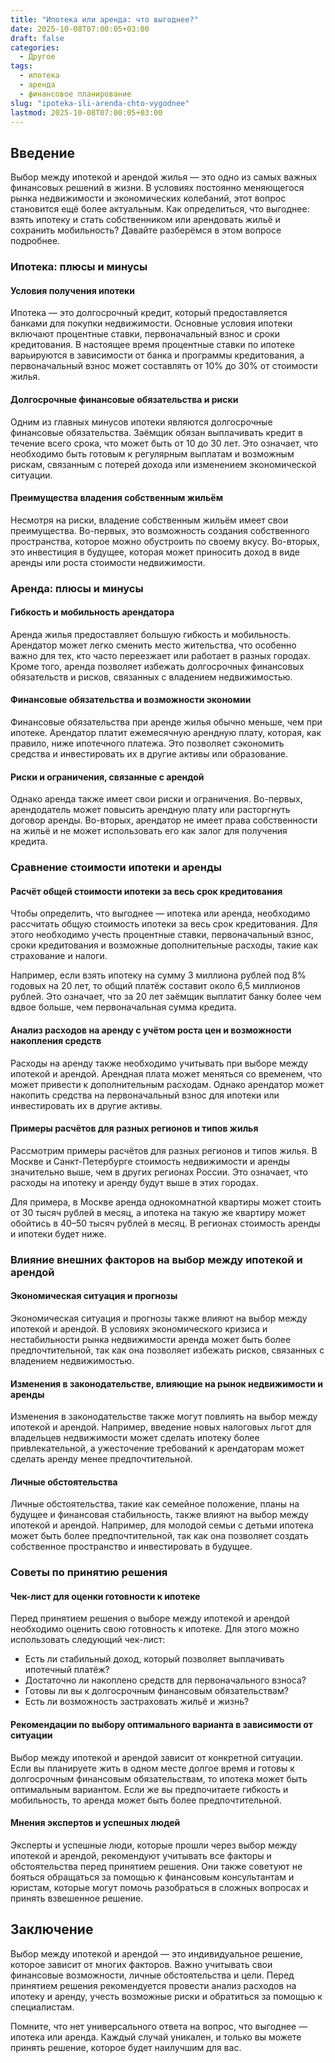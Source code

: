 ```yaml
---
title: "Ипотека или аренда: что выгоднее?"
date: 2025-10-08T07:00:05+03:00
draft: false
categories:
  - Другое
tags:
  - ипотека
  - аренда
  - финансовое планирование
slug: "ipoteka-ili-arenda-chto-vygodnee"
lastmod: 2025-10-08T07:00:05+03:00
---
```


## Введение

Выбор между ипотекой и арендой жилья — это одно из самых важных финансовых решений в жизни. В условиях постоянно меняющегося рынка недвижимости и экономических колебаний, этот вопрос становится ещё более актуальным. Как определиться, что выгоднее: взять ипотеку и стать собственником или арендовать жильё и сохранить мобильность? Давайте разберёмся в этом вопросе подробнее.

### Ипотека: плюсы и минусы

#### Условия получения ипотеки

Ипотека — это долгосрочный кредит, который предоставляется банками для покупки недвижимости. Основные условия ипотеки включают процентные ставки, первоначальный взнос и сроки кредитования. В настоящее время процентные ставки по ипотеке варьируются в зависимости от банка и программы кредитования, а первоначальный взнос может составлять от 10% до 30% от стоимости жилья.

#### Долгосрочные финансовые обязательства и риски

Одним из главных минусов ипотеки являются долгосрочные финансовые обязательства. Заёмщик обязан выплачивать кредит в течение всего срока, что может быть от 10 до 30 лет. Это означает, что необходимо быть готовым к регулярным выплатам и возможным рискам, связанным с потерей дохода или изменением экономической ситуации.

#### Преимущества владения собственным жильём

Несмотря на риски, владение собственным жильём имеет свои преимущества. Во-первых, это возможность создания собственного пространства, которое можно обустроить по своему вкусу. Во-вторых, это инвестиция в будущее, которая может приносить доход в виде аренды или роста стоимости недвижимости.

### Аренда: плюсы и минусы

#### Гибкость и мобильность арендатора

Аренда жилья предоставляет большую гибкость и мобильность. Арендатор может легко сменить место жительства, что особенно важно для тех, кто часто переезжает или работает в разных городах. Кроме того, аренда позволяет избежать долгосрочных финансовых обязательств и рисков, связанных с владением недвижимостью.

#### Финансовые обязательства и возможности экономии

Финансовые обязательства при аренде жилья обычно меньше, чем при ипотеке. Арендатор платит ежемесячную арендную плату, которая, как правило, ниже ипотечного платежа. Это позволяет сэкономить средства и инвестировать их в другие активы или образование.

#### Риски и ограничения, связанные с арендой

Однако аренда также имеет свои риски и ограничения. Во-первых, арендодатель может повысить арендную плату или расторгнуть договор аренды. Во-вторых, арендатор не имеет права собственности на жильё и не может использовать его как залог для получения кредита.

### Сравнение стоимости ипотеки и аренды

#### Расчёт общей стоимости ипотеки за весь срок кредитования

Чтобы определить, что выгоднее — ипотека или аренда, необходимо рассчитать общую стоимость ипотеки за весь срок кредитования. Для этого необходимо учесть процентные ставки, первоначальный взнос, сроки кредитования и возможные дополнительные расходы, такие как страхование и налоги.

Например, если взять ипотеку на сумму 3 миллиона рублей под 8% годовых на 20 лет, то общий платёж составит около 6,5 миллионов рублей. Это означает, что за 20 лет заёмщик выплатит банку более чем вдвое больше, чем первоначальная сумма кредита.

#### Анализ расходов на аренду с учётом роста цен и возможности накопления средств

Расходы на аренду также необходимо учитывать при выборе между ипотекой и арендой. Арендная плата может меняться со временем, что может привести к дополнительным расходам. Однако арендатор может накопить средства на первоначальный взнос для ипотеки или инвестировать их в другие активы.

#### Примеры расчётов для разных регионов и типов жилья

Рассмотрим примеры расчётов для разных регионов и типов жилья. В Москве и Санкт-Петербурге стоимость недвижимости и аренды значительно выше, чем в других регионах России. Это означает, что расходы на ипотеку и аренду будут выше в этих городах.

Для примера, в Москве аренда однокомнатной квартиры может стоить от 30 тысяч рублей в месяц, а ипотека на такую же квартиру может обойтись в 40–50 тысяч рублей в месяц. В регионах стоимость аренды и ипотеки будет ниже.

### Влияние внешних факторов на выбор между ипотекой и арендой

#### Экономическая ситуация и прогнозы

Экономическая ситуация и прогнозы также влияют на выбор между ипотекой и арендой. В условиях экономического кризиса и нестабильности рынка недвижимости аренда может быть более предпочтительной, так как она позволяет избежать рисков, связанных с владением недвижимостью.

#### Изменения в законодательстве, влияющие на рынок недвижимости и аренды

Изменения в законодательстве также могут повлиять на выбор между ипотекой и арендой. Например, введение новых налоговых льгот для владельцев недвижимости может сделать ипотеку более привлекательной, а ужесточение требований к арендаторам может сделать аренду менее предпочтительной.

#### Личные обстоятельства

Личные обстоятельства, такие как семейное положение, планы на будущее и финансовая стабильность, также влияют на выбор между ипотекой и арендой. Например, для молодой семьи с детьми ипотека может быть более предпочтительной, так как она позволяет создать собственное пространство и инвестировать в будущее.

### Советы по принятию решения

#### Чек-лист для оценки готовности к ипотеке

Перед принятием решения о выборе между ипотекой и арендой необходимо оценить свою готовность к ипотеке. Для этого можно использовать следующий чек-лист:

* Есть ли стабильный доход, который позволяет выплачивать ипотечный платёж?
* Достаточно ли накоплено средств для первоначального взноса?
* Готовы ли вы к долгосрочным финансовым обязательствам?
* Есть ли возможность застраховать жильё и жизнь?

#### Рекомендации по выбору оптимального варианта в зависимости от ситуации

Выбор между ипотекой и арендой зависит от конкретной ситуации. Если вы планируете жить в одном месте долгое время и готовы к долгосрочным финансовым обязательствам, то ипотека может быть оптимальным вариантом. Если же вы предпочитаете гибкость и мобильность, то аренда может быть более предпочтительной.

#### Мнения экспертов и успешных людей

Эксперты и успешные люди, которые прошли через выбор между ипотекой и арендой, рекомендуют учитывать все факторы и обстоятельства перед принятием решения. Они также советуют не бояться обращаться за помощью к финансовым консультантам и юристам, которые могут помочь разобраться в сложных вопросах и принять взвешенное решение.

## Заключение

Выбор между ипотекой и арендой — это индивидуальное решение, которое зависит от многих факторов. Важно учитывать свои финансовые возможности, личные обстоятельства и цели. Перед принятием решения рекомендуется провести анализ расходов на ипотеку и аренду, учесть возможные риски и обратиться за помощью к специалистам.

Помните, что нет универсального ответа на вопрос, что выгоднее — ипотека или аренда. Каждый случай уникален, и только вы можете принять решение, которое будет наилучшим для вас.

